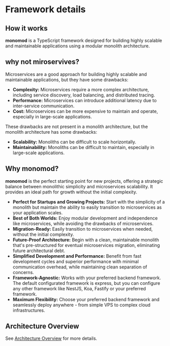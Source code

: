 # Framework details

## How it works

**monomod** is a TypeScript framework designed for building highly scalable and maintainable applications using a modular monolith architecture.

## why not miroservives?

Microservices are a good approach for building highly scalable and maintainable applications, but they have some drawbacks:

- **Complexity:** Microservices require a more complex architecture, including service discovery, load balancing, and distributed tracing.
- **Performance:** Microservices can introduce additional latency due to inter-service communication.
- **Cost:** Microservices can be more expensive to maintain and operate, especially in large-scale applications.

These drawbacks are not present in a monolith architecture, but the monolith architecture has some drawbacks:

- **Scalability:** Monoliths can be difficult to scale horizontally.
- **Maintainability:** Monoliths can be difficult to maintain, especially in large-scale applications.

## Why monomod?

**monomod** is the perfect starting point for new projects, offering a strategic balance between monolithic simplicity and microservices scalability. It provides an ideal path for growth without the initial complexity.

- **Perfect for Startups and Growing Projects:** Start with the simplicity of a monolith but maintain the ability to easily transition to microservices as your application scales.
- **Best of Both Worlds:** Enjoy modular development and independence like microservices, while avoiding the drawbacks of microservices.
- **Migration-Ready:** Easily transition to microservices when needed, without the initial complexity.
- **Future-Proof Architecture:** Begin with a clean, maintainable monolith that's pre-structured for eventual microservices migration, eliminating future architectural debt.
- **Simplified Development and Performance:** Benefit from fast development cycles and superior performance with minimal communication overhead, while maintaining clean separation of concerns.
- **Framework-Agnostic:** Works with your preferred backend framework. The default configurated framework is express, but you can configure any other framework like NestJS, Koa, Fastify or your preferred framework.
- **Maximum Flexibility:** Choose your preferred backend framework and seamlessly deploy anywhere - from simple VPS to complex cloud infrastructures.

## Architecture Overview

See [Architecture Overview](./docs/architecture.md) for more details.
